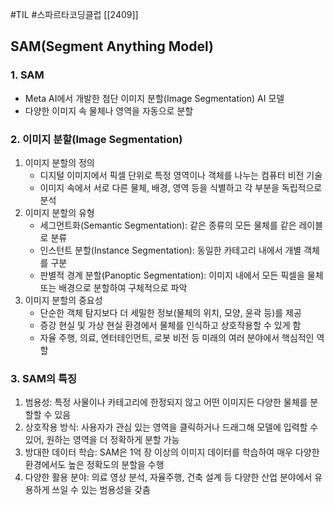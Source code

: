 #TIL #스파르타코딩클럽 [[2409]]

## SAM(Segment Anything Model)

### 1. SAM
- Meta AI에서 개발한 첨단 이미지 분할(Image Segmentation) AI 모델
- 다양한 이미지 속 물체나 영역을 자동으로 분할

### 2. 이미지 분할(Image Segmentation)
1) 이미지 분할의 정의
	- 디지털 이미지에서 픽셀 단위로 특정 영역이나 객체를 나누는 컴퓨터 비전 기술
	- 이미지 속에서 서로 다른 물체, 배경, 영역 등을 식별하고 각 부분을 독립적으로 분석
2) 이미지 분할의 유형
	- 세그먼트화(Semantic Segmentation): 같은 종류의 모든 물체를 같은 레이블로 분류
	- 인스턴트 분할(Instance Segmentation): 동일한 카테고리 내에서 개별 객체를 구분
	- 판별적 경계 분할(Panoptic Segmentation): 이미지 내에서 모든 픽셀을 물체 또는 배경으로 분할하여 구체적으로 파악
3) 이미지 분할의 중요성
	- 단순한 객체 탐지보다 더 세밀한 정보(물체의 위치, 모양, 윤곽 등)를 제공
	- 증강 현실 및 가상 현실 환경에서 물체를 인식하고 상호작용할 수 있게 함
	- 자율 주행, 의료, 엔터테인먼트, 로봇 비전 등 미래의 여러 분야에서 핵심적인 역할

### 3. SAM의 특징
1) 범용성: 특정 사물이나 카테고리에 한정되지 않고 어떤 이미지든 다양한 물체를 분할할 수 있음
2) 상호작용 방식: 사용자가 관심 있는 영역을 클릭하거나 드래그해 모델에 입력할 수 있어, 원하는 영역을 더 정확하게 분할 가능
3) 방대한 데이터 학습: SAM은 1억 장 이상의 이미지 데이터를 학습하여 매우 다양한 환경에서도 높은 정확도의 분할을 수행
4) 다양한 활용 분야: 의료 영상 분석, 자율주행, 건축 설계 등 다양한 산업 분야에서 유용하게 쓰일 수 있는 범용성을 갖춤